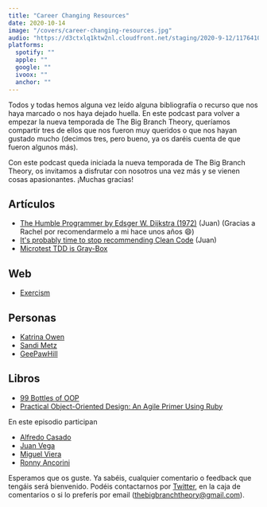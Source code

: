 ```yaml
---
title: "Career Changing Resources"
date: 2020-10-14
image: "/covers/career-changing-resources.jpg" 
audio: "https://d3ctxlq1ktw2nl.cloudfront.net/staging/2020-9-12/117641083-44100-2-aeb5d162e4568.m4a"
platforms:
  spotify: ""
  apple: ""
  google: ""
  ivoox: ""
  anchor: ""
---
```


Todos y todas hemos alguna vez leído alguna bibliografía o recurso que nos haya marcado o nos haya dejado huella. En este podcast para volver a empezar la nueva temporada de The Big Branch Theory, queríamos compartir tres de ellos que nos fueron muy queridos o que nos hayan gustado mucho (decimos tres, pero bueno, ya os daréis cuenta de que fueron algunos más).

Con este podcast queda iniciada la nueva temporada de The Big Branch Theory, os invitamos a disfrutar con nosotros una vez más y se vienen cosas apasionantes. ¡Muchas gracias!

## Artículos

- [The Humble Programmer by Edsger W. Dijkstra (1972)](https://www.cs.utexas.edu/~EWD/transcriptions/EWD03xx/EWD340.html) (Juan) (Gracias a Rachel por recomendarmelo a mi hace unos años :smile:)
- [It's probably time to stop recommending Clean Code](https://qntm.org/clean) (Juan)
- [Microtest TDD is Gray-Box](https://www.geepawhill.org/2020/07/24/microtest-tdd-is-gray-box/)

## Web

- [Exercism](https://exercism.io)

## Personas

- [Katrina Owen](http://www.kytrinyx.com/)
- [Sandi Metz](https://sandimetz.com/)
- [GeePawHill](https://www.geepawhill.org/)

## Libros

- [99 Bottles of OOP](https://sandimetz.com/99bottles)
- [Practical Object-Oriented Design: An Agile Primer Using Ruby](https://www.poodr.com/)

En este episodio participan

- [Alfredo Casado](https://twitter.com/AlfredoCasado)
- [Juan Vega](https://twitter.com/juandvegarguez)
- [Miguel Viera](https://twitter.com/mangelviera)
- [Ronny Ancorini](https://twitter.com/ronnyanc)

Esperamos que os guste. Ya sabéis, cualquier comentario o feedback que tengáis será bienvenido. Podéis contactarnos por [Twitter](https://twitter.com/BigBranchTheory), en la caja de comentarios o si lo preferís por email (thebigbranchtheory@gmail.com).
